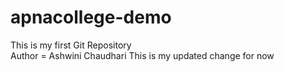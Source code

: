 # apnacollege-demo
This is my first Git Repository
<br>
Author = Ashwini Chaudhari
This is my updated change for now
